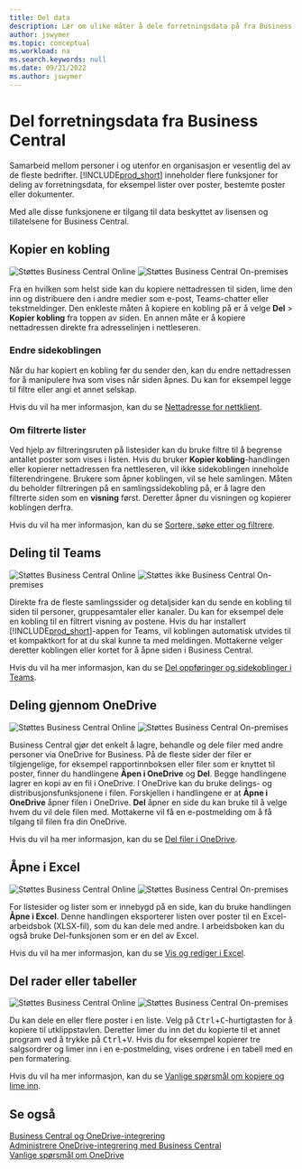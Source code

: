 ```yaml
---
title: Del data
description: Lær om ulike måter å dele forretningsdata på fra Business Central.
author: jswymer
ms.topic: conceptual
ms.workload: na
ms.search.keywords: null
ms.date: 09/21/2022
ms.author: jswymer
---
```

# <a name="sharing-business-data-from-business-central" />Del forretningsdata fra Business Central

Samarbeid mellom personer i og utenfor en organisasjon er vesentlig del av de fleste bedrifter. [!INCLUDE[prod_short](includes/prod_short.md)] inneholder flere funksjoner for deling av forretningsdata, for eksempel lister over poster, bestemte poster eller dokumenter. <!--, with others&mdash;even those people who don't have a Business Central license in some cases.-->

Med alle disse funksjonene er tilgang til data beskyttet av lisensen og tillatelsene for Business Central.

## <a name="copying-a-link" />Kopier en kobling

![Støttes](media/check.png) Business Central Online ![Støttes](media/check.png) Business Central On-premises

Fra en hvilken som helst side kan du kopiere nettadressen til siden, lime den inn og distribuere den i andre medier som e-post, Teams-chatter eller tekstmeldinger. Den enkleste måten å kopiere en kobling på er å velge **Del** > **Kopier kobling** fra toppen av siden. En annen måte er å kopiere nettadressen direkte fra adresselinjen i nettleseren.

### <a name="modify-the-page-link" />Endre sidekoblingen

Når du har kopiert en kobling før du sender den, kan du endre nettadressen for å manipulere hva som vises når siden åpnes. Du kan for eksempel legge til filtre eller angi et annet selskap.

Hvis du vil ha mer informasjon, kan du se [Nettadresse for nettklient](/dynamics365/business-central/dev-itpro/developer/devenv-web-client-urls).

### <a name="about-filtered-lists" />Om filtrerte lister

Ved hjelp av filtreringsruten på listesider kan du bruke filtre til å begrense antallet poster som vises i listen. Hvis du bruker **Kopier kobling**-handlingen eller kopierer nettadressen fra nettleseren, vil ikke sidekoblingen inneholde filterendringene. Brukere som åpner koblingen, vil se hele samlingen. Måten du beholder filtreringen på en samlingssidekobling på, er å lagre den filtrerte siden som en **visning** først. Deretter åpner du visningen og kopierer koblingen derfra.

Hvis du vil ha mer informasjon, kan du se [Sortere, søke etter og filtrere](ui-enter-criteria-filters.md).

## <a name="sharing-to-teams" />Deling til Teams

![Støttes](media/check.png) Business Central Online ![Støttes ikke](media/x-icon.png) Business Central On-premises

Direkte fra de fleste samlingssider og detaljsider kan du sende en kobling til siden til personer, gruppesamtaler eller kanaler. Du kan for eksempel dele en kobling til en filtrert visning av postene. Hvis du har installert [!INCLUDE[prod_short](includes/prod_short.md)]-appen for Teams, vil koblingen automatisk utvides til et kompaktkort for at du skal kunne ta med meldingen. Mottakerne velger deretter koblingen eller kortet for å åpne siden i Business Central.

Hvis du vil ha mer informasjon, kan du se [Del oppføringer og sidekoblinger i Teams](across-working-with-teams.md).

## <a name="sharing-through-onedrive" />Deling gjennom OneDrive

![Støttes](media/check.png) Business Central Online ![Støttes](media/check.png) Business Central On-premises

Business Central gjør det enkelt å lagre, behandle og dele filer med andre personer via OneDrive for Business. På de fleste sider der filer er tilgjengelige, for eksempel rapportinnboksen eller filer som er knyttet til poster, finner du handlingene **Åpen i OneDrive** og **Del**. Begge handlingene lagrer en kopi av en fil i OneDrive. I OneDrive kan du bruke delings- og distribusjonsfunksjonene i filen. Forskjellen i handlingene er at **Åpne i OneDrive** åpner filen i OneDrive. **Del** åpner en side du kan bruke til å velge hvem du vil dele filen med. Mottakerne vil få en e-postmelding om å få tilgang til filen fra din OneDrive.

Hvis du vil ha mer informasjon, kan du se [Del filer i OneDrive](across-share-onedrive.md).

## <a name="opening-in-excel" />Åpne i Excel

![Støttes](media/check.png) Business Central Online ![Støttes](media/check.png) Business Central On-premises

For listesider og lister som er innebygd på en side, kan du bruke handlingen **Åpne i Excel**. Denne handlingen eksporterer listen over poster til en Excel-arbeidsbok (XLSX-fil), som du kan dele med andre. I arbeidsboken kan du også bruke Del-funksjonen som er en del av Excel.

Hvis du vil ha mer informasjon, kan du se [Vis og rediger i Excel](across-work-with-excel.md).

## <a name="sharing-rows-or-tables" />Del rader eller tabeller

![Støttes](media/check.png) Business Central Online ![Støttes](media/check.png) Business Central On-premises

Du kan dele en eller flere poster i en liste. Velg på <kbd>Ctrl</kbd>+<kbd>C</kbd>-hurtigtasten for å kopiere til utklippstavlen. Deretter limer du inn det du kopierte til et annet program ved å trykke på <kbd>Ctrl</kbd>+<kbd>V</kbd>. Hvis du for eksempel kopierer tre salgsordrer og limer inn i en e-postmelding, vises ordrene i en tabell med en pen formatering.

Hvis du vil ha mer informasjon, kan du se [Vanlige spørsmål om kopiere og lime inn](faq-copy-paste.yml).

## <a name="see-also" />Se også

[Business Central og OneDrive-integrering](across-onedrive-overview.md)  
[Administrere OneDrive-integrering med Business Central](admin-onedrive-integration.md)  
[Vanlige spørsmål om OneDrive](admin-onedrive-faq.md)
